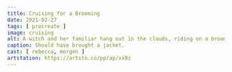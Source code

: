 ```yaml
---
title: Cruising for a Brooming
date: 2021-02-27
tags: [ procreate ]
image: cruising
alt: A witch and her familiar hang out in the clouds, riding on a broom.
caption: Should have brought a jacket.
cast: [ rebecca, morgen ]
artstation: https://artstn.co/pp/ap/xx9z
---
```

